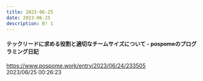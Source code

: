 ```yaml
---
title: 2023-06-25
date: 2023-06-25
description: B! 1
---
```


#### テックリードに求める役割と適切なチームサイズについて - pospomeのプログラミング日記
https://www.pospome.work/entry/2023/06/24/233505<br>
2023/06/25 00:26:23<br>


